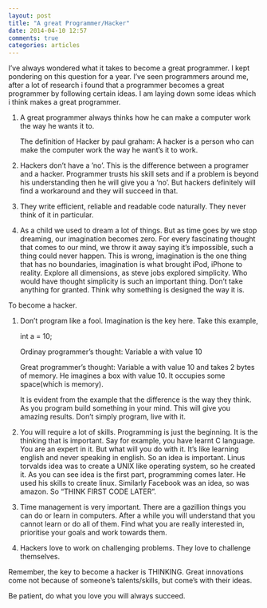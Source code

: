 ```yaml
---
layout: post
title: "A great Programmer/Hacker"
date: 2014-04-10 12:57
comments: true
categories: articles
---
```


I’ve always wondered what it takes to become a great programmer. I kept pondering on this question for a year. I’ve seen programmers around me, after a lot of research i found that  a programmer becomes a great programmer by following certain ideas. I am laying down some ideas which i think makes a great programmer.

1. A great programmer always thinks how he can make a computer work the way he wants it to.

    The definition of Hacker by paul graham: A hacker is a person who can make the computer work the way he want’s it to work.

2. Hackers don’t have a ’no’. This is the difference between a programer and a hacker. Programmer trusts his skill sets and if a problem is beyond his understanding then he will give you a ‘no’. But hackers definitely will find a workaround and they will succeed in that.

3. They write efficient, reliable and readable code naturally. They never think of it in particular.

4. As a child we used to dream a lot of things. But as time goes by we stop dreaming, our imagination becomes zero. For every fascinating thought that comes to our mind, we throw it away saying it’s impossible, such a thing could never happen. This is wrong, imagination is the one thing that has no boundaries, imagination is what brought iPod, iPhone to reality. Explore all dimensions, as steve jobs explored simplicity. Who would have thought simplicity is such an important thing. Don’t take anything for granted. Think why something is designed the way it is. 

To become a hacker.

1. Don’t program like a fool. Imagination is the key here. Take this example,

    int a = 10;

    Ordinay programmer’s thought: Variable a with value 10

    Great programmer’s thought: Variable a with value 10 and takes 2 bytes of memory. He imagines a box with value 10. It occupies some space(which is memory).

    It is evident from the example that the difference is the way they think. As you program build something in your mind. This will give you amazing results. Don’t simply program, live with it.

2. You will require a lot of skills. Programming is just the beginning. It is the thinking that is important. Say for example, you have learnt C language. You are an expert in it. But what will you do with it. It’s like learning english and never speaking in english. So an idea is important. Linus torvalds idea was to create a UNIX like operating system, so he created it. As you can see idea is the first part, programming comes later. He used his skills to create linux. Similarly Facebook was an idea, so was amazon. So “THINK FIRST CODE LATER”.

3. Time management is very important. There are a gazillion things you can do or learn in computers. After a while you will understand that you cannot learn or do all of them. Find what you are really interested in, prioritise your goals and work towards them.

4. Hackers love to work on challenging problems. They love to challenge themselves.

Remember, the key to become a hacker is THINKING. Great innovations come not because of someone’s talents/skills, but come’s with their ideas.

Be patient, do what you love you will always succeed.



